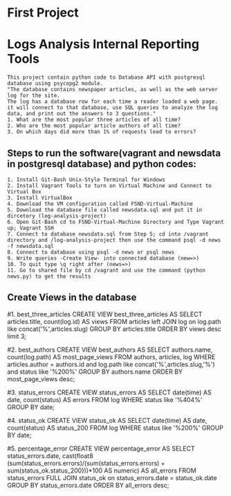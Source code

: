 # First Project
# Logs Analysis Internal Reporting Tools
	
	This project contain python code to Database API with postgresql database using psycopg2 module.
	"The database contains newspaper articles, as well as the web server log for the site.
	The log has a database row for each time a reader loaded a web page.  
	it will connect to that database, use SQL queries to analyze the log data, and print out the answers to 3 questions."
	1. What are the most popular three articles of all time?
	2. Who are the most popular article authors of all time?
	3. On which days did more than 1% of requests lead to errors?

## Steps to run the software(vagrant and newsdata in postgresql database) and python codes:
	1. Install Git-Bash Unix-Style Terminal for Windows
	2. Install Vagrant Tools to turn on Virtual Machine and Connect to Virtual Box
	3. Install VirtualBox
	4. Download the VM configuration called FSND-Virtual-Machine
	5. Download the database file called newsdata.sql and put it in dircetory (log-analysis-project)
	6. Open Git-Bash cd to FSND-Virtual-Machine Directory and Type Vagrant up; Vagrant SSH
	7. Connect to database newsdata.sql from Step 5; cd into /vagrant directory and /log-analysis-project then use the command psql -d news -f newsdata.sql
	8. Connect to database using psql -d news or psql news
	9. Write queries -Create View- into connected database (new=>) 
	10. To quit type \q right after (news=>)
	11. Go to shared file by cd /vagrant and use the command (python news.py) to get the results
	
## Create Views in the database
#1. best_three_articles
	CREATE VIEW  best_three_articles AS SELECT articles.title, count(log.id) AS views 
	FROM articles left JOIN log on log.path like concat('%',articles.slug) 
	GROUP BY articles.title ORDER BY views desc limit 3;	
	
#2. best_authors
	CREATE VIEW best_authors AS SELECT authors.name, count(log.path) AS most_page_views
	FROM authors, articles, log WHERE articles.author = authors.id and log.path like concat('%',articles.slug,'%') 
	and status like '%200%' GROUP BY authors.name ORDER BY most_page_views desc;
	
#3. status_errors
	CREATE VIEW status_errors AS SELECT date(time) AS date, count(status) AS errors FROM
	log WHERE status like '%404%' GROUP BY date;
	
#4. status_ok
	CREATE VIEW status_ok AS SELECT date(time) AS date, count(status) AS status_200 
	FROM log WHERE status like '%200%' GROUP BY date;
	
#5. percentage_error
	CREATE VIEW percentage_error AS SELECT status_errors.date, 
	cast(float8 (sum(status_errors.errors)/(sum(status_errors.errors) + sum(status_ok.status_200)))*100 AS numeric) AS all_errors
	FROM status_errors FULL JOIN status_ok on status_errors.date = status_ok.date GROUP BY status_errors.date ORDER BY all_errors desc;